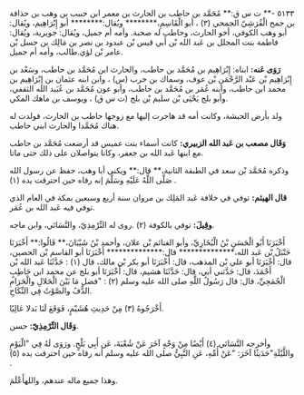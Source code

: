 ٥١٣٣ -** ت س ق:** مُحَمَّد بن حاطب بن الحارث بن معمر ابن حبيب بن وهب بن حذافة بن جمح الْقُرَشِيّ الجمحي (٣) ، أبو الْقَاسِمِ،******** ويُقال:******** أبو إِبْرَاهِيم، ويُقال: أبو وهب الكوفي، أخو الحارث، وحاطب له صحبة. وأمه أم جميل، ويُقال: جويرية، ويُقال: فاطمة بنت المجلل بن عَبد الله بْن أَبي قيس بْن عبدود بن نصر بن مَالِك بن حسل بْن عامر بْن لؤي.طالب، وأمه أم جميل.

**رَوَى عَنه:** ابناه: إِبْرَاهِيم بن مُحَمَّد بن حاطب، والحارث ابن مُحَمَّد بن حاطب، وسَعْد بن إِبْرَاهِيم بْن عَبْد الرَّحْمَنِ بْن عوف، وسماك بن حرب (س) ، وابن ابنه عثمان بن إِبْرَاهِيم بن محمد ابن حاطب، وابنه عُمَر بن مُحَمَّد بن حاطب، وأبو عون مُحَمَّد بن عُبَيد الله الثقفي، وأبو بلج يَحْيَى بْن سليم بْن بلج (ت س ق) ، ويوسف بن ماهك المكي.

ولد بأرض الحبشة، وكانت أمه قد هاجرت إليها مع زوجها حاطب بن الحارث، فولدت له هناك مُحَمَّدا والحارث ابني حاطب.

**وَقَال مصعب بن عَبد الله الزبيري:** كانت أسماء بنت عميس قد أرضعت مُحَمَّد بن حاطب مع ابنها عَبد الله بن جعفر، وكانا يتواصلان على ذلك حتى ماتا.

وذكره مُحَمَّد بْن سعد في الطبقة الثانية،** قال:** ويكنى أبا وهب، حفظ عن رسول الله صَلَّى اللَّهُ عَلَيْهِ وسَلَّمَ إنه رقاه حين احترقت يده (١) .

**قال الهيثم:** توفي في خلافة عَبد المَلِك بن مروان سنة أربع وسبعين بمكة في العام الذي توفي فيه عَبد الله بن عُمَر.

**وقِيلَ:** توفي بالكوفة (٢) .روى له التِّرْمِذِيّ، والنَّسَائي، وابن ماجه.

أَخْبَرَنَا أَبُو الْحَسَنِ بْنُ الْبُخَارِيِّ، وأبو الغنائم بْن علان، وأحمد بْنُ شَيْبَانَ،** قَالُوا:** أَخْبَرَنَا حَنْبَلُ بْن عَبد الله،************** قال:************** أَخْبَرَنَا أبو القاسم بْن الحصين، قال: أَخْبَرَنَا أبو علي بْن المذهب، قال: أَخْبَرَنَا أبو بكر بْن مالك، قال (١) : حَدَّثَنَا عَبد الله بْن أَحْمَدَ، قال: حَدَّثني أبي، قال: حَدَّثَنَا هشيم، قال: أَخْبَرَنَا أبو بلج عن محمد ابن حَاطِبٍ الْجُمَحِيِّ، قال: قال رَسُولُ اللَّهِ صلى الله عليه وسلم (٢) : "فضل مَا بَيْنَ الْحَلالِ والْحَرَامِ الدُّفُ والصَّوْتُ فِي النِّكَاحِ.

أَخْرَجُوهُ (٣) مِنْ حَدِيثِ هُشَيْمٍ، فَوَقَعَ لَنَا بَدلا عَالِيًا.

**وَقَال التِّرْمِذِيّ:** حسن.

وأخرجه النَّسَائي (٤) أَيْضًا مِنْ وَجْهٍ آخَرَ عَنْ شُعْبَةَ، عَن أَبِي بَلْجٍ. ورَوَى لَهُ فِي "الْيَوْمِ واللَّيْلَةِ"حَدَيثًا آخَرَ: "عَنْ أُمِّهِ، عَنِ النَّبِيُّ صلى الله عليه وسلم أنه رقاه حين احترقت يده (٥) .

وهذا جميع ماله عندهم، واللهأَعْلَمَ.